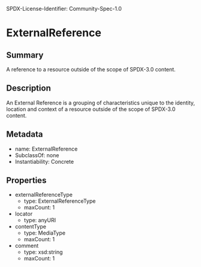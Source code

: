 SPDX-License-Identifier: Community-Spec-1.0

# ExternalReference

## Summary

A reference to a resource outside of the scope of SPDX-3.0 content.

## Description

An External Reference is a grouping of characteristics unique to the identity,
location and context of a resource outside of the scope of SPDX-3.0 content.

## Metadata

- name: ExternalReference
- SubclassOf: none
- Instantiability: Concrete

## Properties

- externalReferenceType
  - type: ExternalReferenceType
  - maxCount: 1
- locator
  - type: anyURI
- contentType
  - type: MediaType
  - maxCount: 1
- comment
  - type: xsd:string
  - maxCount: 1

